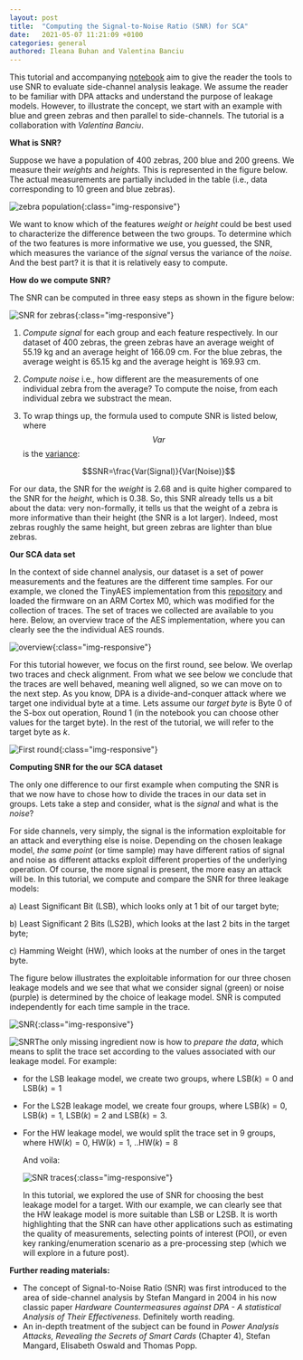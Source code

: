 ```yaml
---
layout: post
title:  "Computing the Signal-to-Noise Ratio (SNR) for SCA"
date:   2021-05-07 11:21:09 +0100
categories: general
authored: Ileana Buhan and Valentina Banciu
---
```




This tutorial and accompanying [notebook](https://github.com/ileanabuhan/LeakageAssessment/blob/main/SNR.ipynb) aim to give the reader the tools to use SNR to evaluate side-channel analysis leakage. We assume the reader to be familiar with DPA attacks and understand the purpose of leakage models. However, to illustrate the concept, we start with an example with blue and green zebras and then parallel to side-channels. The tutorial is a collaboration with *Valentina Banciu*.

**What is SNR?**

Suppose we have a population of 400 zebras, 200 blue and 200 greens. We measure their *weights* and *heights*. This is represented in the figure below. The actual measurements are partially included in the table (i.e., data corresponding to 10 green and blue zebras).

![zebra population]({{site.url}}/assets/img/SNRtuto/zebra_pop.png){:class="img-responsive"}

We want to know which of the features *weight* or *height* could be best used to characterize the difference between the two groups. To determine which of the two features is more informative we use, you guessed, the SNR, which measures the variance of the *signal* versus the variance of the *noise*. And the best part? it is that it is relatively easy to compute.

**How do we compute SNR?**

The SNR can be computed in three easy steps as shown in the figure below:

![SNR for zebras]({{site.url}}/assets/img/SNRtuto/steps_all_corr.png){:class="img-responsive"}

1. *Compute signal* for each group and each feature respectively. In our dataset of 400 zebras, the green zebras have an average weight of 55.19 kg and an average height of 166.09 cm. For the blue zebras, the average weight is 65.15 kg and the average height is 169.93 cm.

2. *Compute noise* i.e., how different are the measurements of one individual zebra from the average? To compute the noise, from each individual zebra we substract the mean.

3. To wrap things up, the formula used to compute SNR is listed below, where $$Var$$ is the [variance](https://en.wikipedia.org/wiki/Variance):

   $$SNR=\frac{Var(Signal)}{Var(Noise)}$$

For our data, the SNR for the *weight* is 2.68 and is quite higher compared to the SNR for the *height*, which is 0.38. So, this SNR already tells us a bit about the data: very non-formally, it tells us that the weight of a zebra is more informative than their height (the SNR is a lot larger). Indeed, most zebras roughly the same height, but green zebras are lighter than blue zebras.

**Our SCA data set**

In the context of side channel analysis, our dataset is a set of power measurements and the features are the different time samples. For our example, we cloned the TinyAES implementation from this [repository](https://github.com/kokke/tiny-AES-c/) and loaded the firmware on an ARM Cortex M0, which was modified for the collection of traces. The set of traces we collected are available to you here. Below, an overview trace of the AES implementation, where you can clearly see the the individual AES rounds.

![overview]({{site.url}}/assets/img/SNRtuto/overview.png){:class="img-responsive"}

For this tutorial however, we focus on the first round, see below. We overlap two traces and check alignment. From what we see below we conclude that the traces are well behaved, meaning well aligned, so we can move on to the next step. As you know, DPA is a divide-and-conquer attack where we target one individual byte at a time. Lets assume our *target byte* is Byte 0 of the S-box out operation, Round 1 (in the notebook you can choose other values for the target byte). In the rest of the tutorial, we will refer to the target byte as $k$.

![First round]({{site.url}}/assets/img/SNRtuto/first_round.png){:class="img-responsive"}

**Computing SNR for the our SCA dataset**

The only one difference to our first example when computing the SNR is that we now have to chose how to divide the traces in our data set in groups. Lets take a step and consider, what is the *signal* and what is the *noise*?

For side channels, very simply, the signal is the information exploitable for an attack and everything else is noise. Depending on the chosen leakage model, *the same point* (or time sample) may have different ratios of signal and noise as different attacks exploit different properties of the underlying operation. Of course, the more signal is present, the more easy an attack will be. In this tutorial, we compute and compare the SNR for three leakage models:

a) Least Significant Bit (LSB), which looks only at 1 bit of our target byte;

b) Least Significant 2 Bits (LS2B), which looks at the last 2 bits in the target byte;

c) Hamming Weight (HW), which looks at the number of ones in the target byte.

The figure below illustrates the exploitable information for our three chosen leakage models and we see that what we consider signal (green) or noise (purple) is determined by the choice of leakage model. SNR is computed independently for each time sample in the trace.

![SNR]({{site.url}}/assets/img/SNRtuto/SNR.png){:class="img-responsive"}

![SNR](/Users/ileana/ib_blog/assets/img/SNRtuto/SNR.png)The only missing ingredient now is how to *prepare the data*, which means to split the trace set according to the values associated with our leakage model. For example:

- for the LSB leakage model, we create two groups, where $\text{LSB}(k)=0$ and  $\text{LSB}(k)=1$

- For the LS2B leakage model,  we create four groups, where $\text{LSB}(k)=0$, $\text{LSB}(k)=1$, $\text{LSB}(k)=2$ and $\text{LSB}(k)=3.$

- For the HW leakage model, we would split the trace set in 9 groups, where $\text{HW}(k)=0$, $\text{HW}(k)=1$, ..$\text{HW}(k)=8$

  And voila:

  ![SNR traces]({{site.url}}/assets/img/SNRtuto/SNR_traces_2.png){:class="img-responsive"}

  In this tutorial, we explored the use of SNR for choosing the best leakage model for a target. With our example, we can clearly see that the HW leakage model is more suitable than LSB or L2SB. It is worth highlighting that the SNR can have other applications such as estimating the quality of measurements, selecting points of interest (POI), or even key ranking/enumeration scenario as a pre-processing step (which we will explore in a future post).

**Further reading materials:**

- The concept of Signal-to-Noise Ratio (SNR) was first introduced to the area of side-channel analysis by Stefan Mangard in 2004 in his now classic paper *Hardware Countermeasures against DPA - A statistical Analysis of Their Effectiveness*. Definitely worth reading. 
- An in-depth treatment of the subject can be found in *Power Analysis Attacks, Revealing the Secrets of Smart Cards* (Chapter 4), Stefan Mangard, Elisabeth Oswald and Thomas Popp. 